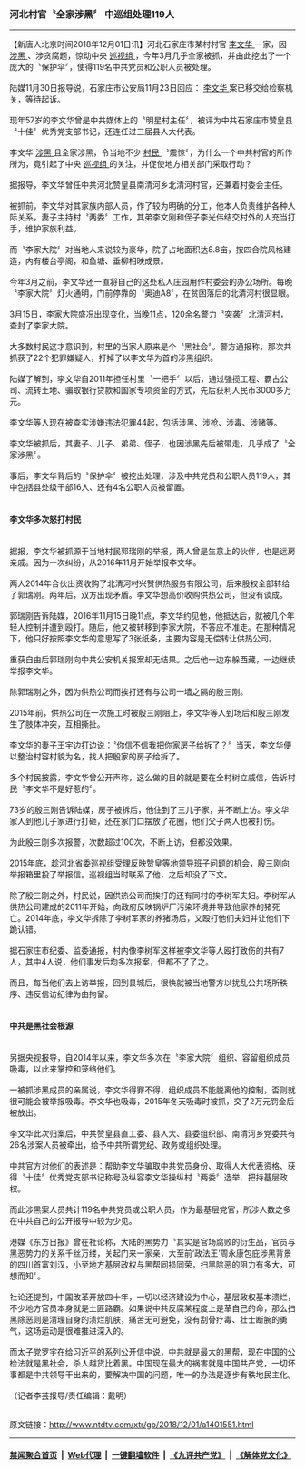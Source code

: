 ### 河北村官〝全家涉黑〞 中巡组处理119人
------------------------

<div class="wysiwyg">
 【新唐人北京时间2018年12月01日讯】河北石家庄市某村村官
 <a href="http://www.ntdtv.com/xtr/gb/articlelistbytag_李文华.html" target="_blank">
  李文华
 </a>
 一家，因
 <a href="http://www.ntdtv.com/xtr/gb/articlelistbytag_涉黑.html" target="_blank">
  涉黑
 </a>
 、涉贪腐题，惊动中央
 <a href="http://www.ntdtv.com/xtr/gb/articlelistbytag_巡视组.html" target="_blank">
  巡视组
 </a>
 ，今年3月几乎全家被抓，并由此挖出了一个庞大的〝保护伞〞，使得119名中共党员和公职人员被处理。
 <br/>
 <br/>
 陆媒11月30日报导说，石家庄市公安局11月23日回应：
 <a href="http://www.ntdtv.com/xtr/gb/articlelistbytag_李文华.html" target="_blank">
  李文华
 </a>
 案已移交给检察机关，等待起诉。
 <br/>
 <br/>
 现年57岁的李文华曾是中共媒体上的〝明星村主任〞，被评为中共石家庄市赞皇县〝十佳〞优秀党支部书记，还连任过三届县人大代表。
 <br/>
 <br/>
 李文华
 <a href="http://www.ntdtv.com/xtr/gb/articlelistbytag_涉黑.html" target="_blank">
  涉黑
 </a>
 且全家涉黑，令当地不少
 <a href="http://www.ntdtv.com/xtr/gb/articlelistbytag_村民.html" target="_blank">
  村民
 </a>
 〝震惊〞，为什么一个中共村官的所作所为，竟引起了中央
 <a href="http://www.ntdtv.com/xtr/gb/articlelistbytag_巡视组.html" target="_blank">
  巡视组
 </a>
 的关注，并促使地方相关部门采取行动？
 <br/>
 <br/>
 据报导，李文华曾任中共河北赞皇县南清河乡北清河村官，还兼着村委会主任。
 <br/>
 <br/>
 被抓前，李文华对其家族内部人员，作了较为明确的分工，他本人负责维护各种人际关系，妻子主持村〝两委〞工作，其弟李文刚和侄子李光伟结交村外的人充当打手，维护家族利益。
 <br/>
 <br/>
 而〝李家大院〞对当地人来说较为豪华，院子占地面积达8.8亩，按四合院风格建造，内有楼台亭阁，和鱼塘、垂柳相映成景。
 <br/>
 <br/>
 今年3月之前，李文华还一直将自己的这处私人庄园用作村委会的办公场所。每晚〝李家大院〞灯火通明，门前停靠的〝奥迪A8〞，在贫困落后的北清河村很显眼。
 <br/>
 <br/>
 3月15日，李家大院盛况出现变化，当晚11点，120余名警力〝突袭〞北清河村，查封了李家大院。
 <br/>
 <br/>
 大多数村民这才意识到，村里的当家人原来是个〝黑社会〞。警方通报称，那次共抓获了22个犯罪嫌疑人，打掉了以李文华为首的涉黑组织。
 <br/>
 <br/>
 陆媒了解到，李文华自2011年担任村里〝一把手〞以后，通过强揽工程、霸占公司、流转土地、骗取银行贷款和国家专项资金的方式，先后获利人民币3000多万元。
 <br/>
 <br/>
 李文华等人现在被查实涉嫌违法犯罪44起，包括涉黑、涉枪、涉毒、涉赌等。
 <br/>
 <br/>
 李文华被抓后，其妻子、儿子、弟弟、侄子，也因涉黑先后被带走，几乎成了〝全家涉黑〞。
 <br/>
 <br/>
 事后，李文华背后的〝保护伞〞被挖出处理，涉及中共党员和公职人员119人，其中包括县处级干部16人、还有4名公职人员被留置。
 <br/>
 <br/>
 <h4>
  李文华多次怒打村民
 </h4>
 <br/>
 据报，李文华被抓源于当地村民郭瑞刚的举报，两人曾是生意上的伙伴，也是远房亲戚。因为一次纠纷，从2016年11月开始举报李文华。
 <br/>
 <br/>
 两人2014年合伙出资收购了北清河村兴赞供热服务有限公司，后来股权全部转给了郭瑞刚。两年后，双方出现矛盾。李文华想高价收购供热公司，但没有谈成。
 <br/>
 <br/>
 郭瑞刚告诉陆媒，2016年11月15日晚11点，李文华约见他，他抵达后，就被几个年轻人控制并遭到殴打。随后，他又被转移到李家大院，不答应不准走。在那种情况下，他只好按照李文华的意思写了3张纸条，主要内容是无偿转让供热公司。
 <br/>
 <br/>
 重获自由后郭瑞刚向中共公安机关报案却无结果。之后他一边东躲西藏，一边继续举报李文华。
 <br/>
 <br/>
 除郭瑞刚之外，因为供热公司而挨打还有与公司一墙之隔的殷三刚。
 <br/>
 <br/>
 2015年前，供热公司在一次施工时被殷三刚阻止，李文华等人到场后和殷三刚发生了肢体冲突，互相撕扯。
 <br/>
 <br/>
 李文华的妻子王宇边打边说：〝你信不信我把你家房子给拆了？〞当天，李文华便以整治村容村貌为名，找人把殷家的房子给拆了。
 <br/>
 <br/>
 多个村民披露，李文华曾公开声称，这么做的目的就是要在全村树立威信，告诉村民〝李文华不是好惹的〞。
 <br/>
 <br/>
 73岁的殷三刚告诉陆媒，房子被拆后，他住到了三儿子家，并不断上访。李文华家人到他儿子家进行打砸，还在家门口摆放了花圈，他们父子两人也被打伤。
 <br/>
 <br/>
 为此殷三刚多次报警，次数超过100次，不断上访，但都没效果。
 <br/>
 <br/>
 2015年底，趁河北省委巡视组受理反映赞皇等地领导班子问题的机会，殷三刚向举报箱里投了举报信。巡视组当时联系了他，之后却没了下文。
 <br/>
 <br/>
 除了殷三刚之外，村民说，因供热公司而挨打的还有同村的李树军夫妇。李树军从供热公司建成的2011年开始，向政府反映锅炉厂污染环境并导致他家养的猪死亡。2014年底，李文华拆除了李树军家的养猪场后，又殴打他们夫妇并让他们下跪认错。
 <br/>
 <br/>
 据石家庄市纪委、监委通报，村内像李树军这样被李文华等人殴打致伤的共有7人，其中4人说，他们事发后均多次报案，但都不了了之。
 <br/>
 <br/>
 而且，每当他们去上访举报，回到县城后，很快就被当地警方以扰乱公共场所秩序、违反信访纪律为由拘留。
 <br/>
 <br/>
 <h4>
  中共是黑社会根源
 </h4>
 <br/>
 另据央视报导，自2014年以来，李文华多次在〝李家大院〞组织、容留组织成员吸毒，以此来掌控和笼络他们。
 <br/>
 <br/>
 一被抓涉黑成员的亲属说，李文华得罪不得，组织成员不能脱离他的控制，否则就很可能会被举报吸毒。李文华也吸毒，2015年冬天吸毒时被抓，交了2万元罚金后被放出。
 <br/>
 <br/>
 李文华此次归案后，中共赞皇县直工委、县人大、县委组织部、南清河乡党委共有26名涉案人员被牵出，给予中共所谓党纪、政务或组织处理。
 <br/>
 <br/>
 中共官方对他们的表述是：帮助李文华骗取中共党员身份、取得人大代表资格、获得〝十佳〞优秀党支部书记称号及纵容李文华操纵村〝两委〞选举、把持基层政权。
 <br/>
 <br/>
 而此涉黑案人员共计119名中共党员或公职人员，作为最基层党官，所涉人数之多在中共自己的公开报导中较为少见。
 <br/>
 <br/>
 港媒《东方日报》曾在社论称，大陆的黑势力〝其实是官场腐败的衍生品，官员与黑恶势力的关系千丝万缕，关起门来一家亲，大至前‘政法王’周永康包庇涉黑背景的四川首富刘汉，小至地方基层政权与黑帮同损同荣，扫黑除恶的阻力有多大，可想而知〞。
 <br/>
 <br/>
 社论还提到，中国改革开放四十年，一切以经济建设为中心，基层政权基本溃烂，不少地方官员本身就是土匪路霸。如果说中共反腐某程度上是革自己的命，那么扫黑除恶则是清理自身的溃烂肌肤，痛苦无可避免，没有刮骨疗毒、壮士断腕的勇气，这场运动是很难推进深入的。
 <br/>
 <br/>
 而太子党罗宇在给习近平的系列公开信中说，中共就是最大的黑帮，现在中国的公检法就是黑社会，杀人越货比着黑。中国现在最大的祸害就是中国共产党，一切坏事都是中共领导干出来的，要解决中国的问题，唯一的办法是逐步有秩地民主化。
 <br/>
 <br/>
 （记者李芸报导/责任编辑：戴明）
</div>

<br/>原文链接：http://www.ntdtv.com/xtr/gb/2018/12/01/a1401551.html


------------------------
#### [禁闻聚合首页](https://github.com/gfw-breaker/banned-news/blob/master/README.md) &nbsp;|&nbsp; [Web代理](https://github.com/gfw-breaker/open-proxy/blob/master/README.md) &nbsp;|&nbsp; [一键翻墙软件](https://github.com/gfw-breaker/nogfw/blob/master/README.md) &nbsp;|&nbsp; [《九评共产党》](https://github.com/gfw-breaker/9ping.md/blob/master/README.md#九评之一评共产党是什么) &nbsp;|&nbsp; [《解体党文化》](https://github.com/gfw-breaker/jtdwh.md/blob/master/README.md#绪论)